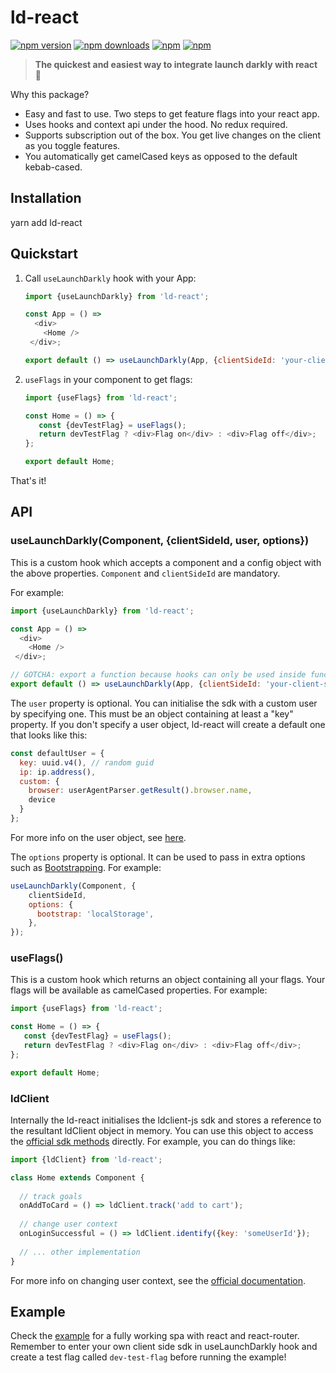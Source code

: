 # ld-react

[![npm version](https://img.shields.io/npm/v/ld-react.svg?style=flat-square)](https://www.npmjs.com/package/ld-react) [![npm downloads](https://img.shields.io/npm/dm/ld-react.svg?style=flat-square)](https://www.npmjs.com/package/ld-react) [![npm](https://img.shields.io/npm/dt/ld-react.svg?style=flat-square)](https://www.npmjs.com/package/ld-react) [![npm](https://img.shields.io/npm/l/ld-react.svg?style=flat-square)](https://www.npmjs.com/package/ld-react)

> **The quickest and easiest way to integrate launch darkly with react** :tada:

Why this package?
* Easy and fast to use. Two steps to get feature flags into your react app.
* Uses hooks and context api under the hood. No redux required. 
* Supports subscription out of the box. You get live changes on the client as you toggle features.
* You automatically get camelCased keys as opposed to the default kebab-cased.
 
## Installation

yarn add ld-react

## Quickstart

1. Call `useLaunchDarkly` hook with your App:

    ```js
    import {useLaunchDarkly} from 'ld-react';

    const App = () =>
      <div>
        <Home />
     </div>;
    
    export default () => useLaunchDarkly(App, {clientSideId: 'your-client-side-id'});
    ```

2. `useFlags` in your component to get flags:

    ```js
    import {useFlags} from 'ld-react';

    const Home = () => {
       const {devTestFlag} = useFlags();
       return devTestFlag ? <div>Flag on</div> : <div>Flag off</div>;
    };
 
    export default Home;
    ```

That's it! 

## API
### useLaunchDarkly(Component, {clientSideId, user, options})
This is a custom hook which accepts a component and a config object with the above properties. 
`Component` and `clientSideId` are mandatory.

For example:

```javascript
import {useLaunchDarkly} from 'ld-react';

const App = () =>
  <div>
    <Home />
 </div>;

// GOTCHA: export a function because hooks can only be used inside function components
export default () => useLaunchDarkly(App, {clientSideId: 'your-client-side-id'});
```

The `user` property is optional. You can initialise the sdk with a custom user by specifying one. This must be an object containing
at least a "key" property. If you don't specify a user object, ld-react will create a default one that looks like this:

```javascript
const defaultUser = {
  key: uuid.v4(), // random guid
  ip: ip.address(),
  custom: {
    browser: userAgentParser.getResult().browser.name,
    device
  }
};
```

For more info on the user object, see [here](http://docs.launchdarkly.com/docs/js-sdk-reference#section-users).

The `options` property is optional. It can be used to pass in extra options such as [Bootstrapping](https://github.com/launchdarkly/js-client#bootstrapping).
For example:

```javascript
useLaunchDarkly(Component, {
    clientSideId,
    options: {
      bootstrap: 'localStorage',
    },
});
```

### useFlags()
This is a custom hook which returns an object containing all your flags. Your flags will be available
as camelCased properties. For example:

```js
import {useFlags} from 'ld-react';

const Home = () => {
   const {devTestFlag} = useFlags();
   return devTestFlag ? <div>Flag on</div> : <div>Flag off</div>;
};

export default Home;
```

### ldClient
Internally the ld-react initialises the ldclient-js sdk and stores a reference to the resultant ldClient object in memory. 
You can use this object to access the [official sdk methods](https://github.com/launchdarkly/js-client) directly. 
For example, you can do things like:

```js
import {ldClient} from 'ld-react';

class Home extends Component {
 
  // track goals
  onAddToCard = () => ldClient.track('add to cart'); 
 
  // change user context
  onLoginSuccessful = () => ldClient.identify({key: 'someUserId'});
  
  // ... other implementation
}
```

For more info on changing user context, see the [official documentation](http://docs.launchdarkly.com/docs/js-sdk-reference#section-changing-the-user-context).

## Example
Check the [example](https://github.com/yusinto/ld-react/tree/master/examples/hooks) for a fully working spa with 
react and react-router. Remember to enter your own client side sdk in useLaunchDarkly hook 
and create a test flag called `dev-test-flag` before running the example!
